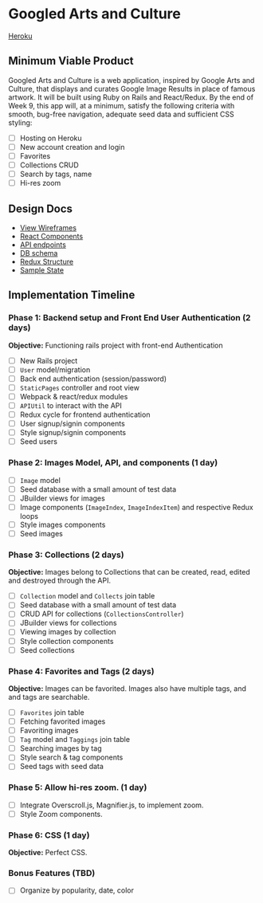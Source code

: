 # Googled Arts and Culture

[Heroku][heroku]

[heroku]: http://googled.herokuapp.com

## Minimum Viable Product

Googled Arts and Culture is a web application, inspired by Google Arts and Culture, that displays and curates Google Image Results in place of famous artwork. It will be built using Ruby on Rails and React/Redux.  By the end of Week 9, this app will, at a minimum, satisfy the following criteria with smooth, bug-free navigation, adequate seed data and sufficient CSS styling:

- [ ] Hosting on Heroku
- [ ] New account creation and login
- [ ] Favorites
- [ ] Collections CRUD
- [ ] Search by tags, name
- [ ] Hi-res zoom

## Design Docs
* [View Wireframes][wireframes]
* [React Components][components]
* [API endpoints][api-endpoints]
* [DB schema][schema]
* [Redux Structure][redux-structure]
* [Sample State][sample-state]

[wireframes]: docs/wireframes
[components]: docs/component-heirarchy.md
[redux-structure]: docs/redux-structure.md
[sample-state]: docs/sample-state.md
[api-endpoints]: docs/api-endpoints.md
[schema]: docs/schema.md

## Implementation Timeline

### Phase 1: Backend setup and Front End User Authentication (2 days)

**Objective:** Functioning rails project with front-end Authentication

- [ ] New Rails project
- [ ] `User` model/migration
- [ ] Back end authentication (session/password)
- [ ] `StaticPages` controller and root view
- [ ] Webpack & react/redux modules
- [ ] `APIUtil` to interact with the API
- [ ] Redux cycle for frontend authentication
- [ ] User signup/signin components
- [ ] Style signup/signin components
- [ ] Seed users

### Phase 2: Images Model, API, and components (1 day)

- [ ] `Image` model
- [ ] Seed database with a small amount of test data
- [ ] JBuilder views for images
- [ ] Image components (`ImageIndex`, `ImageIndexItem`) and respective Redux loops
- [ ] Style images components
- [ ] Seed images

### Phase 3: Collections (2 days)

**Objective:** Images belong to Collections that can be created, read, edited and destroyed through the API.

- [ ] `Collection` model and `Collects` join table
- [ ] Seed database with a small amount of test data
- [ ] CRUD API for collections (`CollectionsController`)
- [ ] JBuilder views for collections
- [ ] Viewing images by collection
- [ ] Style collection components
- [ ] Seed collections

### Phase 4: Favorites and Tags (2 days)

**Objective:** Images can be favorited. Images also have multiple tags, and and tags are searchable.

- [ ] `Favorites` join table
- [ ] Fetching favorited images
- [ ] Favoriting images
- [ ] `Tag` model and `Taggings` join table
- [ ] Searching images by tag
- [ ] Style search & tag components
- [ ] Seed tags with seed data

### Phase 5: Allow hi-res zoom. (1 day)

- [ ] Integrate Overscroll.js, Magnifier.js, to implement zoom.
- [ ] Style Zoom components.

### Phase 6: CSS (1 day)

**Objective:** Perfect CSS.

### Bonus Features (TBD)
- [ ] Organize by popularity, date, color
